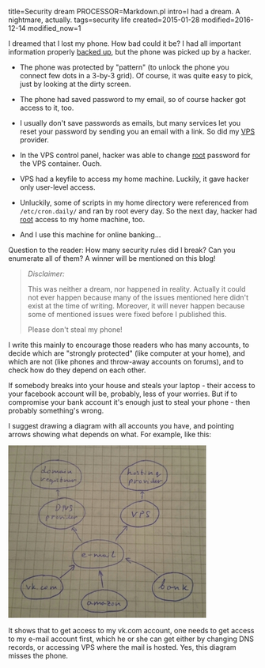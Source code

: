 title=Security dream
PROCESSOR=Markdown.pl
intro=I had a dream. A nightmare, actually.
tags=security life
created=2015-01-28
modified=2016-12-14
modified_now=1


I dreamed that I lost my phone.
How bad could it be?
I had all important information properly [backed up][backupPhone],
but the phone was picked up by a hacker.

* The phone was protected by "pattern"
(to unlock the phone you connect few dots in a 3-by-3 grid).
Of course, it was quite easy to pick,
just by looking at the dirty screen.

* The phone had saved password to my email,
so of course hacker got access to it, too.

* I usually don't save passwords as emails,
but many services let you reset your password
by sending you an email with a link.
So did my [VPS][] provider.

* In the VPS control panel, hacker was able to change [root][] password for the VPS container.
Ouch.

* VPS had a keyfile to access my home machine.
Luckily, it gave hacker only user-level access.

* Unluckily, some of scripts in my home directory were referenced from `/etc/cron.daily/` and ran by root every day.
So the next day, hacker had [root][] access to my home machine, too.

* And I use this machine for online banking...



Question to the reader:
How many security rules did I break?
Can you enumerate all of them?
A winner will be mentioned on this blog!

> _Disclaimer:_
> 
> This was neither a dream, nor happened in reality.
> Actually it could not ever happen because many of the issues mentioned here didn't exist at the time of writing.
> Moreover, it will never happen because some of mentioned issues were fixed before I published this.
> 
> Please don't steal my phone!

I write this mainly to encourage those readers who has many accounts,
to decide which are "strongly protected" (like computer at your home),
and which are not (like phones and throw-away accounts on forums),
and to check how do they depend on each other.

If somebody breaks into your house and steals your laptop -
their access to your facebook account will be, probably, less of your worries.
But if to compromise your bank account it's enough just to steal your phone - then probably something's wrong.

I suggest drawing a diagram with all accounts you have,
and pointing arrows showing what depends on what.
For example, like this:

![Diagram showing how different accounts depend on each other](security-dream.jpg)

It shows that to get access to my vk.com account,
one needs to get access to my e-mail account first,
which he or she can get either by changing DNS records,
or accessing VPS where the mail is hosted.
Yes, this diagram misses the phone.

[backupPhone]: https://www.aeyoun.com/posts/abysmal-android-backups.html?pk_campaign=shpak
[VPS]: https://en.wikipedia.org/wiki/Virtual_private_server
[root]: https://en.wikipedia.org/wiki/Superuser
[sshR]: http://en.wikipedia.org/wiki/Reverse_connection
[VNC]: https://en.wikipedia.org/wiki/Virtual_Network_Computing
